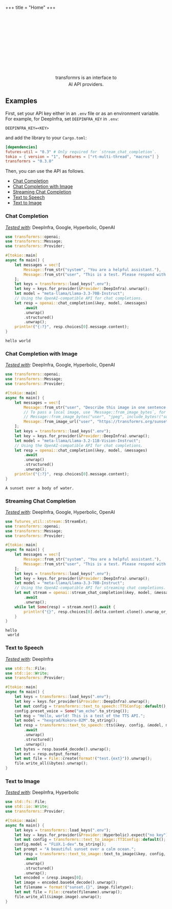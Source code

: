 +++
title = "Home"
+++

<div class="hero">
    <div style="margin-left: auto; margin-right: auto; text-align: center; max-width: 55ch;">
        <p style="margin-top: 5vh; line-height: 150%;">
            transformrs is an <span class="emphasize">interface</span> to <br>
            <span class="emphasize">AI API</span> providers.
        </p>
    </div>
</div>

## Examples

First, set your API key either in an `.env` file or as an environment variable.
For example, for DeepInfra, set `DEEPINFRA_KEY` in `.env`:

```env
DEEPINFRA_KEY=<KEY>
```

and add the library to your `Cargo.toml`:

```toml
[dependencies]
futures-util = "0.3" # Only required for `stream_chat_completion`.
tokio = { version = "1", features = ["rt-multi-thread", "macros"] }
transformrs = "0.3.0"
```

Then, you can use the API as follows.

- [Chat Completion](#chat-completion)
- [Chat Completion with Image](#chat-completion-with-image)
- [Streaming Chat Completion](#streaming-chat-completion)
- [Text to Speech](#text-to-speech)
- [Text to Image](#text-to-image)

### Chat Completion

_[Tested with](https://github.com/rikhuijzer/transformrs/blob/main/tests/openai.rs):_ DeepInfra, Google, Hyperbolic, OpenAI

```rust
use transformrs::openai;
use transformrs::Message;
use transformrs::Provider;

#[tokio::main]
async fn main() {
    let messages = vec![
        Message::from_str("system", "You are a helpful assistant."),
        Message::from_str("user", "This is a test. Please respond with 'hello world'."),
    ];
    let keys = transformrs::load_keys(".env");
    let key = keys.for_provider(&Provider::DeepInfra).unwrap();
    let model = "meta-llama/Llama-3.3-70B-Instruct";
    // Using the OpenAI-compatible API for chat completions.
    let resp = openai::chat_completion(&key, model, &messages)
        .await
        .unwrap()
        .structured()
        .unwrap();
    println!("{:?}", resp.choices[0].message.content);
}
```

```raw
hello world
```

### Chat Completion with Image

_[Tested with](https://github.com/rikhuijzer/transformrs/blob/main/tests/openai.rs):_ DeepInfra, Google, Hyperbolic, OpenAI

```rust
use transformrs::openai;
use transformrs::Message;
use transformrs::Provider;

#[tokio::main]
async fn main() {
    let messages = vec![
        Message::from_str("user", "Describe this image in one sentence."),
        // To pass a local image, use `Message::from_image_bytes`, for example:
        // Message::from_image_bytes("user", "jpeg", include_bytes!("sunset.jpg")),
        Message::from_image_url("user", "https://transformrs.org/sunset.jpg"),
    ];
    let keys = transformrs::load_keys(".env");
    let key = keys.for_provider(&Provider::DeepInfra).unwrap();
    let model = "meta-llama/Llama-3.2-11B-Vision-Instruct";
    // Using the OpenAI-compatible API for chat completions.
    let resp = openai::chat_completion(&key, model, &messages)
        .await
        .unwrap()
        .structured()
        .unwrap();
    println!("{:?}", resp.choices[0].message.content);
}
```

```raw
A sunset over a body of water.
```

### Streaming Chat Completion

_[Tested with](https://github.com/rikhuijzer/transformrs/blob/main/tests/openai.rs):_ DeepInfra, Google, Hyperbolic, OpenAI

```rust
use futures_util::stream::StreamExt;
use transformrs::openai;
use transformrs::Message;
use transformrs::Provider;

#[tokio::main]
async fn main() {
    let messages = vec![
        Message::from_str("system", "You are a helpful assistant."),
        Message::from_str("user", "This is a test. Please respond with 'hello world'."),
    ];
    let keys = transformrs::load_keys(".env");
    let key = keys.for_provider(&Provider::DeepInfra).unwrap();
    let model = "meta-llama/Llama-3.3-70B-Instruct";
    // Using the OpenAI-compatible API for streaming chat completions.
    let mut stream = openai::stream_chat_completion(&key, model, &messages)
        .await
        .unwrap();
    while let Some(resp) = stream.next().await {
        println!("{}", resp.choices[0].delta.content.clone().unwrap_or_default());
    }
}
```

```raw
hello
 world
```


### Text to Speech

_[Tested with](https://github.com/rikhuijzer/transformrs/blob/main/tests/text_to_speech.rs):_ DeepInfra

```rust
use std::fs::File;
use std::io::Write;
use transformrs::Provider;

#[tokio::main]
async fn main() {
    let keys = transformrs::load_keys(".env");
    let key = keys.for_provider(&Provider::DeepInfra).unwrap();
    let mut config = transformrs::text_to_speech::TTSConfig::default();
    config.preset_voice = Some("am_echo".to_string());
    let msg = "Hello, world! This is a test of the TTS API.";
    let model = "hexgrad/Kokoro-82M".to_string();
    let resp = transformrs::text_to_speech::tts(&key, config, &model, msg)
        .await
        .unwrap()
        .structured()
        .unwrap();
    let bytes = resp.base64_decode().unwrap();
    let ext = resp.output_format;
    let mut file = File::create(format!("test.{ext}")).unwrap();
    file.write_all(&bytes).unwrap();
}
```

### Text to Image

_[Tested with](https://github.com/rikhuijzer/transformrs/blob/main/tests/text_to_image.rs):_ DeepInfra, Hyperbolic

```rust
use std::fs::File;
use std::io::Write;
use transformrs::Provider;

#[tokio::main]
async fn main() {
    let keys = transformrs::load_keys(".env");
    let key = keys.for_provider(&Provider::Hyperbolic).expect("no key");
    let mut config = transformrs::text_to_image::TTIConfig::default();
    config.model = "FLUX.1-dev".to_string();
    let prompt = "A beautiful sunset over a calm ocean.";
    let resp = transformrs::text_to_image::text_to_image(&key, config, prompt)
        .await
        .unwrap()
        .structured()
        .unwrap();
    let encoded = &resp.images[0];
    let image = encoded.base64_decode().unwrap();
    let filename = format!("sunset.{}", image.filetype);
    let mut file = File::create(filename).unwrap();
    file.write_all(&image.image).unwrap();
}
```
